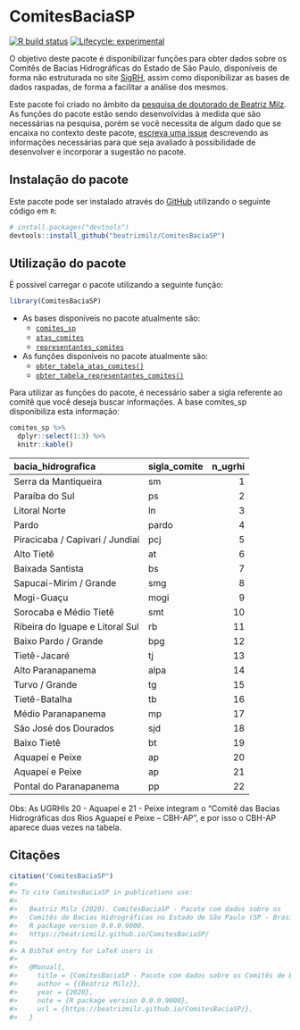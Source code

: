 
<!-- README.md is generated from README.Rmd. Please edit that file -->

# ComitesBaciaSP

<!-- badges: start -->

[![R build
status](https://github.com/beatrizmilz/ComitesBaciaSP/workflows/R-CMD-check/badge.svg)](https://github.com/beatrizmilz/ComitesBaciaSP/actions)
[![Lifecycle:
experimental](https://img.shields.io/badge/lifecycle-experimental-orange.svg)](https://www.tidyverse.org/lifecycle/#experimental)
<!-- badges: end -->

O objetivo deste pacote é disponibilizar funções para obter dados sobre
os Comitês de Bacias Hidrográficas do Estado de São Paulo, disponíveis
de forma não estruturada no site [SigRH](http://www.sigrh.sp.gov.br/),
assim como disponibilizar as bases de dados raspadas, de forma a
facilitar a análise dos mesmos.

Este pacote foi criado no âmbito da [pesquisa de doutorado de Beatriz
Milz](https://beatrizmilz.github.io/tese/). As funções do pacote estão
sendo desenvolvidas à medida que são necessárias na pesquisa, porém se
você necessita de algum dado que se encaixa no contexto deste pacote,
[escreva uma
issue](https://github.com/beatrizmilz/ComitesBaciaSP/issues/new/choose)
descrevendo as informações necessárias para que seja avaliado à
possibilidade de desenvolver e incorporar a sugestão no pacote.

## Instalação do pacote

Este pacote pode ser instalado através do [GitHub](https://github.com/)
utilizando o seguinte código em `R`:

``` r
# install.packages("devtools")
devtools::install_github("beatrizmilz/ComitesBaciaSP")
```

## Utilização do pacote

É possível carregar o pacote utilizando a seguinte função:

``` r
library(ComitesBaciaSP)
```

  - As bases disponíveis no pacote atualmente são:
      - [`comites_sp`](https://beatrizmilz.github.io/ComitesBaciaSP/reference/comites_sp.html)
      - [`atas_comites`](https://beatrizmilz.github.io/ComitesBaciaSP/reference/atas_comites.html)
      - [`representantes_comites`](https://beatrizmilz.github.io/ComitesBaciaSP/reference/representantes_comites.html)
  - As funções disponíveis no pacote atualmente são:
      - [`obter_tabela_atas_comites()`](https://beatrizmilz.github.io/ComitesBaciaSP/reference/obter_tabela_atas_comites.html)
      - [`obter_tabela_representantes_comites()`](https://beatrizmilz.github.io/ComitesBaciaSP/reference/obter_tabela_representantes_comites.html)

Para utilizar as funções do pacote, é necessário saber a sigla referente
ao comitê que você deseja buscar informações. A base comites\_sp
disponibiliza esta informação:

``` r
comites_sp %>%
  dplyr::select(1:3) %>% 
  knitr::kable()
```

| bacia\_hidrografica             | sigla\_comite | n\_ugrhi |
| :------------------------------ | :------------ | -------: |
| Serra da Mantiqueira            | sm            |        1 |
| Paraíba do Sul                  | ps            |        2 |
| Litoral Norte                   | ln            |        3 |
| Pardo                           | pardo         |        4 |
| Piracicaba / Capivari / Jundiaí | pcj           |        5 |
| Alto Tietê                      | at            |        6 |
| Baixada Santista                | bs            |        7 |
| Sapucaí-Mirim / Grande          | smg           |        8 |
| Mogi-Guaçu                      | mogi          |        9 |
| Sorocaba e Médio Tietê          | smt           |       10 |
| Ribeira do Iguape e Litoral Sul | rb            |       11 |
| Baixo Pardo / Grande            | bpg           |       12 |
| Tietê-Jacaré                    | tj            |       13 |
| Alto Paranapanema               | alpa          |       14 |
| Turvo / Grande                  | tg            |       15 |
| Tietê-Batalha                   | tb            |       16 |
| Médio Paranapanema              | mp            |       17 |
| São José dos Dourados           | sjd           |       18 |
| Baixo Tietê                     | bt            |       19 |
| Aquapeí e Peixe                 | ap            |       20 |
| Aquapeí e Peixe                 | ap            |       21 |
| Pontal do Paranapanema          | pp            |       22 |

Obs: As UGRHIs 20 - Aquapeí e 21 - Peixe integram o “Comitê das Bacias
Hidrográficas dos Rios Aguapeí e Peixe – CBH-AP”, e por isso o CBH-AP
aparece duas vezes na tabela.

## Citações

``` r
citation("ComitesBaciaSP")
#> 
#> To cite ComitesBaciaSP in publications use:
#> 
#>   Beatriz Milz (2020). ComitesBaciaSP - Pacote com dados sobre os
#>   Comitês de Bacias Hidrográficas no Estado de São Paulo (SP - Brasil).
#>   R package version 0.0.0.9000.
#>   https://beatrizmilz.github.io/ComitesBaciaSP/
#> 
#> A BibTeX entry for LaTeX users is
#> 
#>   @Manual{,
#>     title = {ComitesBaciaSP - Pacote com dados sobre os Comitês de Bacias Hidrográficas no Estado de São Paulo (SP - Brasil)},
#>     author = {{Beatriz Milz}},
#>     year = {2020},
#>     note = {R package version 0.0.0.9000},
#>     url = {https://beatrizmilz.github.io/ComitesBaciaSP/},
#>   }
```
